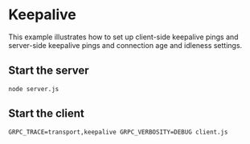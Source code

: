 # Keepalive

This example illustrates how to set up client-side keepalive pings and
server-side keepalive pings and connection age and idleness settings.

## Start the server

```
node server.js
```

## Start the client

```
GRPC_TRACE=transport,keepalive GRPC_VERBOSITY=DEBUG client.js
```
